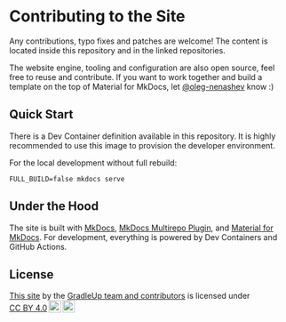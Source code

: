 # Contributing to the Site

Any contributions, typo fixes and patches are welcome!
The content is located inside this repository and in the
linked repositories.

The website engine, tooling and configuration are also open source,
feel free to reuse and contribute.
If you want to work together and build a template on the top of Material for MkDocs,
let [@oleg-nenashev](https://github.com/oleg-nenashev) know :)

## Quick Start

There is a Dev Container definition available in this repository.
It is highly recommended to use this image to
provision the developer environment.

For the local development without full rebuild:

```shell
FULL_BUILD=false mkdocs serve
```

## Under the Hood

The site is built with [MkDocs](https://www.mkdocs.org/),
[MkDocs Multirepo Plugin](https://github.com/jdoiro3/mkdocs-multirepo-plugin/tree/main),
and [Material for MkDocs](https://squidfunk.github.io/mkdocs-material).
For development, everything is powered by Dev Containers and GitHub Actions.

## License

<p xmlns:cc="http://creativecommons.org/ns#" xmlns:dct="http://purl.org/dc/terms/"><a property="dct:title" rel="cc:attributionURL" href="https://github.com/oleg-nenashev/oleg-nenashev">This site</a> by the <a rel="cc:attributionURL dct:creator" property="cc:attributionName" href="https://github.com/GradleUp">GradleUp team and contributors</a> is licensed under <a href="https://creativecommons.org/licenses/by/4.0/?ref=chooser-v1" target="_blank" rel="license noopener noreferrer" style="display:inline-block;">CC BY 4.0<img style="height:22px!important;margin-left:3px;vertical-align:text-bottom;" src="https://mirrors.creativecommons.org/presskit/icons/cc.svg?ref=chooser-v1" alt=""><img style="height:22px!important;margin-left:3px;vertical-align:text-bottom;" src="https://mirrors.creativecommons.org/presskit/icons/by.svg?ref=chooser-v1" alt=""></a></p>

